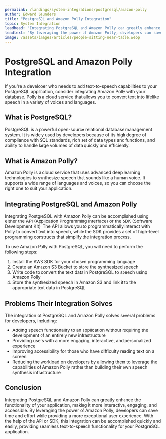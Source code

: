 ```yaml
---
permalink: /landings/system-integrations/postgresql/amazon-polly
author: Edward Saunders
title: "PostgreSQL and Amazon Polly Integration"
topic: System Integration
leadhead: "Integrating PostgreSQL and Amazon Polly can greatly enhance the functionality of your application, making it more interactive, engaging, and accessible"
leadtext: "By leveraging the power of Amazon Polly, developers can save time and effort while providing a more exceptional user experience. With the help of the API or SDK, this integration can be accomplished quickly and easily, providing seamless text-to-speech functionality for your PostgreSQL application."
image: /assets/images/articles/people-sitting-near-table.webp
---
```

<div class="arttext">  <h1>PostgreSQL and Amazon Polly Integration</h1>

  <p>If you're a developer who needs to add text-to-speech capabilities to your PostgreSQL application, consider integrating Amazon Polly with your database. Polly is a cloud service that allows you to convert text into lifelike speech in a variety of voices and languages.</p>

  <h2>What is PostgreSQL?</h2>
  <p>PostgreSQL is a powerful open-source relational database management system. It is widely used by developers because of its high degree of compliance with SQL standards, rich set of data types and functions, and ability to handle large volumes of data quickly and efficiently.</p>

  <h2>What is Amazon Polly?</h2>
  <p>Amazon Polly is a cloud service that uses advanced deep learning technologies to synthesize speech that sounds like a human voice. It supports a wide range of languages and voices, so you can choose the right one to suit your application.</p>

  <h2>Integrating PostgreSQL and Amazon Polly</h2>
  <p>Integrating PostgreSQL with Amazon Polly can be accomplished using either the API (Application Programming Interface) or the SDK (Software Development Kit). The API allows you to programmatically interact with Polly to convert text into speech, while the SDK provides a set of high-level programming constructs that simplify the integration process.</p>

  <p>To use Amazon Polly with PostgreSQL, you will need to perform the following steps:</p>

  <ol>
    <li>Install the AWS SDK for your chosen programming language</li>
    <li>Create an Amazon S3 Bucket to store the synthesized speech</li>
    <li>Write code to convert the text data in PostgreSQL to speech using Amazon Polly</li>
    <li>Store the synthesized speech in Amazon S3 and link it to the appropriate text data in PostgreSQL</li>
  </ol>

  <h2>Problems Their Integration Solves</h2>
  <p>The integration of PostgreSQL and Amazon Polly solves several problems for developers, including:</p>

  <ul>
    <li>Adding speech functionality to an application without requiring the development of an entirely new infrastructure</li>
    <li>Providing users with a more engaging, interactive, and personalized experience</li>
    <li>Improving accessibility for those who have difficulty reading text on a screen</li>
    <li>Reducing the workload on developers by allowing them to leverage the capabilities of Amazon Polly rather than building their own speech synthesis infrastructure</li>
  </ul>

  <h2>Conclusion</h2>
  <p>Integrating PostgreSQL and Amazon Polly can greatly enhance the functionality of your application, making it more interactive, engaging, and accessible. By leveraging the power of Amazon Polly, developers can save time and effort while providing a more exceptional user experience. With the help of the API or SDK, this integration can be accomplished quickly and easily, providing seamless text-to-speech functionality for your PostgreSQL application.</p>

</div>